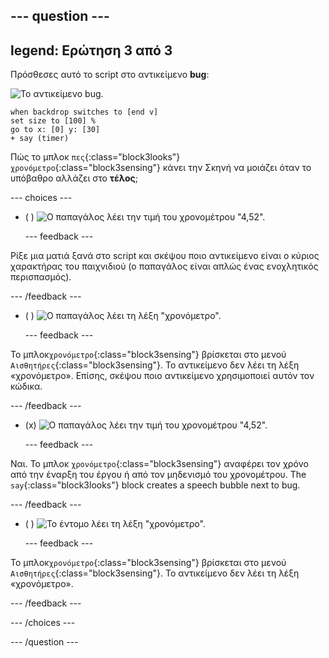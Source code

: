 --- question ---
---
legend: Ερώτηση 3 από 3
---

Πρόσθεσες αυτό το script στο αντικείμενο **bug**:

![Το αντικείμενο bug.](images/bug-sprite.png)

```blocks3
when backdrop switches to [end v]
set size to [100] % 
go to x: [0] y: [30] 
+ say (timer) 
```

Πώς το μπλοκ `πες`{:class="block3looks"} `χρονόμετρο`{:class="block3sensing"} κάνει την Σκηνή να μοιάζει όταν το υπόβαθρο αλλάζει στο **τέλος**;

--- choices ---

- ( ) ![Ο παπαγάλος λέει την τιμή του χρονομέτρου "4,52".](images/quiz_parrot_number.png)

  --- feedback ---

Ρίξε μια ματιά ξανά στο script και σκέψου ποιο αντικείμενο είναι ο κύριος χαρακτήρας του παιχνιδιού (ο παπαγάλος είναι απλώς ένας ενοχλητικός περισπασμός).

  --- /feedback ---

- ( ) ![Ο παπαγάλος λέει τη λέξη "χρονόμετρο".](images/quiz_parrot_timer.png)

  --- feedback ---

Το μπλοκ`χρονόμετρο`{:class="block3sensing"} βρίσκεται στο μενού `Αισθητήρες`{:class="block3sensing"}. Το αντικείμενο δεν λέει τη λέξη «χρονόμετρο». Επίσης, σκέψου ποιο αντικείμενο χρησιμοποιεί αυτόν τον κώδικα.

  --- /feedback ---

- (x) ![Ο παπαγάλος λέει την τιμή του χρονομέτρου "4,52".](images/quiz_bug_number.png)

  --- feedback ---

Ναι. Το μπλοκ `χρονόμετρο`{:class="block3sensing"} αναφέρει τον χρόνο από την έναρξη του έργου ή από τον μηδενισμό του χρονομέτρου. The `say`{:class="block3looks"} block creates a speech bubble next to bug.

  --- /feedback ---

- ( ) ![Το έντομο λέει τη λέξη "χρονόμετρο".](images/quiz_bug_timer.png)

  --- feedback ---

Το μπλοκ`χρονόμετρο`{:class="block3sensing"} βρίσκεται στο μενού `Αισθητήρες`{:class="block3sensing"}. Το αντικείμενο δεν λέει τη λέξη «χρονόμετρο».

  --- /feedback ---

--- /choices ---

--- /question ---





